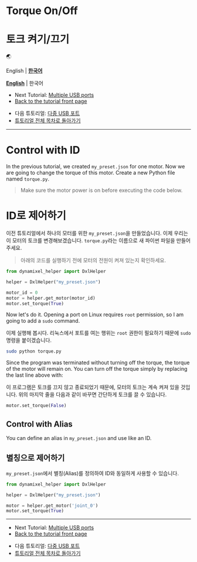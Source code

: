 <!---------------------------->
<!-- multilingual suffix: en, ko -->
<!---------------------------->

<!-- [en] -->
# Torque On/Off
<!-- [ko] -->
# 토크 켜기/끄기
<!-- [common] -->

🌏
<!-- [en] -->
English |
[**한국어**](../ko/torque.md)
<!-- [ko] -->
[**English**](../en/torque.md) |
한국어
<!-- [common] -->

<!-- [en] -->
- Next Tutorial: [Multiple USB ports](multiple_ports.md)
- [Back to the tutorial front page](TUTORIAL.md)
<!-- [ko] -->
- 다음 튜토리얼: [다중 USB 포트](multiple_ports.md)
- [튜토리얼 전체 목차로 돌아가기](TUTORIAL.md)
<!-- [common] -->

---

<!-- [en] -->
# Control with ID

In the previous tutorial, we created `my_preset.json` for one motor. Now we are going to change the torque of this motor. Create a new Python file named `torque.py`.

> Make sure the motor power is on before executing the code below.
<!-- [ko] -->
# ID로 제어하기

이전 튜토리얼에서 하나의 모터를 위한 `my_preset.json`을 만들었습니다. 이제 우리는 이 모터의 토크를 변경해보겠습니다. `torque.py`라는 이름으로 새 파이썬 파일을 만들어 주세요.

> 아래의 코드를 실행하기 전에 모터의 전원이 켜져 있는지 확인하세요.
<!-- [common] -->

```python
from dynamixel_helper import DxlHelper

helper = DxlHelper("my_preset.json")

motor_id = 0
motor = helper.get_motor(motor_id)
motor.set_torque(True)
```

<!-- [en] -->
Now let's do it. Opening a port on Linux requires `root` permission, so I am going to add a `sudo` command.
<!-- [ko] -->
이제 실행해 봅시다. 리눅스에서 포트를 여는 행위는 `root` 권한이 필요하기 때문에 `sudo` 명령을 붙이겠습니다.
<!-- [common] -->

```bash
sudo python torque.py
```

<!-- [en] -->
Since the program was terminated without turning off the torque, the torque of the motor will remain on. You can turn off the torque simply by replacing the last line above with:
<!-- [ko] -->
이 프로그램은 토크를 끄지 않고 종료되었기 때문에, 모터의 토크는 계속 켜져 있을 것입니다. 위의 마지막 줄을 다음과 같이 바꾸면 간단하게 토크를 끌 수 있습니다.
<!-- [common] -->

```python
motor.set_torque(False)
```

<!-- [en] -->
## Control with Alias

You ​​can define an alias in `my_preset.json` and use like an ID.
<!-- [ko] -->
## 별칭으로 제어하기

`my_preset.json`에서 별칭(Alias)를 정의하여 ID와 동일하게 사용할 수 있습니다.
<!-- [common] -->

```python
from dynamixel_helper import DxlHelper

helper = DxlHelper("my_preset.json")

motor = helper.get_motor('joint_0')
motor.set_torque(True)
```

---

<!-- [en] -->
- Next Tutorial: [Multiple USB ports](multiple_ports.md)
- [Back to the tutorial front page](TUTORIAL.md)
<!-- [ko] -->
- 다음 튜토리얼: [다중 USB 포트](multiple_ports.md)
- [튜토리얼 전체 목차로 돌아가기](TUTORIAL.md)
<!-- [common] -->
